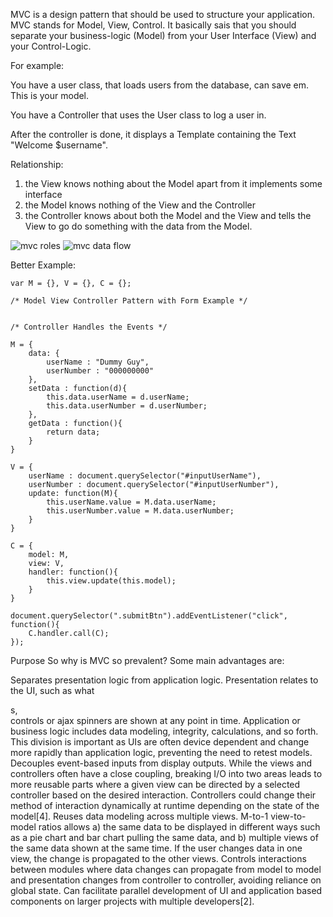 MVC is a design pattern that should be used to structure your application. MVC stands for Model, View, Control. It basically sais that you should separate your business-logic (Model) from your User Interface (View) and your Control-Logic.

For example:

You have a user class, that loads users from the database, can save em. This is your model.

You have a Controller that uses the User class to log a user in.

After the controller is done, it displays a Template containing the Text "Welcome $username".

Relationship:


1. the View knows nothing about the Model apart from it implements some interface
2. the Model knows nothing of the View and the Controller
3. the Controller knows about both the Model and the View and tells the View to go do something with the data from the Model.

![mvc roles](https://svbtleusercontent.com/2ogkmbb1r5luwq_small.png)
![mvc data flow](https://svbtleusercontent.com/q6omneoniko5hw_small.png)

Better Example:

	var M = {}, V = {}, C = {};

	/* Model View Controller Pattern with Form Example */


	/* Controller Handles the Events */

	M = {
	    data: {
	        userName : "Dummy Guy",
	        userNumber : "000000000"
	    }, 
	    setData : function(d){
	        this.data.userName = d.userName;
	        this.data.userNumber = d.userNumber;
	    },
	    getData : function(){
	        return data;
	    }
	}

	V = {
	    userName : document.querySelector("#inputUserName"),
	    userNumber : document.querySelector("#inputUserNumber"),
	    update: function(M){
	        this.userName.value = M.data.userName;
	        this.userNumber.value = M.data.userNumber;
	    }
	}

	C = {
	    model: M,
	    view: V,
	    handler: function(){
	        this.view.update(this.model);
	    }
	}

	document.querySelector(".submitBtn").addEventListener("click", function(){
	    C.handler.call(C);
	}); 

Purpose
So why is MVC so prevalent? Some main advantages are:

Separates presentation logic from application logic. Presentation relates to the UI, such as what <div>s, <form> controls or ajax spinners are shown at any point in time. Application or business logic includes data modeling, integrity, calculations, and so forth. This division is important as UIs are often device dependent and change more rapidly than application logic, preventing the need to retest models.
Decouples event-based inputs from display outputs. While the views and controllers often have a close coupling, breaking I/O into two areas leads to more reusable parts where a given view can be directed by a selected controller based on the desired interaction. Controllers could change their method of interaction dynamically at runtime depending on the state of the model[4].
Reuses data modeling across multiple views. M-to-1 view-to-model ratios allows a) the same data to be displayed in different ways such as a pie chart and bar chart pulling the same data, and b) multiple views of the same data shown at the same time. If the user changes data in one view, the change is propagated to the other views.
Controls interactions between modules where data changes can propagate from model to model and presentation changes from controller to controller, avoiding reliance on global state.
Can facilitate parallel development of UI and application based components on larger projects with multiple developers[2].


